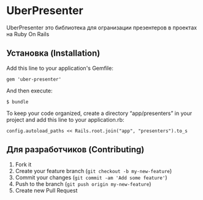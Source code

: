 # UberPresenter

UberPresenter это библиотека для огранизации презентеров в проектах на Ruby On Rails

## Установка (Installation)

Add this line to your application's Gemfile:

    gem 'uber-presenter'

And then execute:

    $ bundle
    
To keep your code organized, create a directory “app/presenters” in your project and add this line to your application.rb:

    config.autoload_paths << Rails.root.join("app", "presenters").to_s

## Для разработчиков (Contributing)

1. Fork it
2. Create your feature branch (`git checkout -b my-new-feature`)
3. Commit your changes (`git commit -am 'Add some feature'`)
4. Push to the branch (`git push origin my-new-feature`)
5. Create new Pull Request